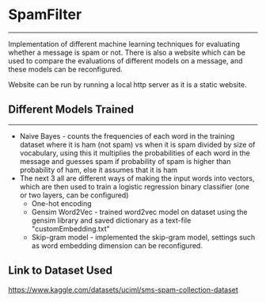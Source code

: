 # SpamFilter
---
Implementation of different machine learning techniques for evaluating whether a message is spam or not. There is also a website which can be used to compare the evaluations of different models on a message, and these models can be reconfigured.

Website can be run by running a local http server as it is a static website.

## Different Models Trained
---
- Naive Bayes - counts the frequencies of each word in the training dataset where it is ham (not spam) vs when it is spam divided by size of vocabulary, using this it multiplies the probabilities of each word in the message and guesses spam if probability of spam is higher than probability of ham, else it assumes that it is ham
- The next 3 all are different ways of making the input words into vectors, which are then used to train a logistic regression binary classifier (one or two layers, can be configured)
  - One-hot encoding
  - Gensim Word2Vec - trained word2vec model on dataset using the gensim library and saved dictionary as a text-file "customEmbedding.txt" 
  - Skip-gram model - implemented the skip-gram model, settings such as word embedding dimension can be reconfigured.

## Link to Dataset Used
https://www.kaggle.com/datasets/uciml/sms-spam-collection-dataset

